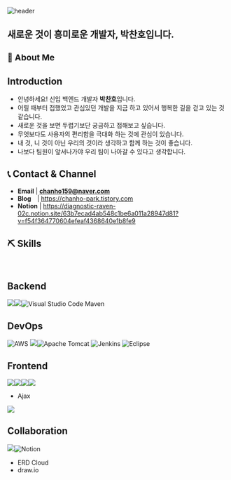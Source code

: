 ![header](https://capsule-render.vercel.app/api?type=waving&color=auto&height=300&section=header&text=Park%20ChanHo&fontSize=90&animation=fadeIn&fontAlignY=38&desc=funny%20coding!&descAlignY=51&descAlign=62)

 <h2> 새로운 것이 흥미로운 개발자, 박찬호입니다.</h2>

### **<h3>:raising_hand:  About Me </h3>**

## Introduction 
 - 안녕하세요! 신입 백엔드 개발자 **박찬호**입니다.
 - 어릴 때부터 접했었고 관심있던 개발을 지금 하고 있어서 행복한 길을 걷고 있는 것 같습니다.
 - 새로운 것을 보면 두렵기보단 궁금하고 접해보고 싶습니다.
 - 무엇보다도 사용자의 편리함을 극대화 하는 것에 관심이 있습니다.
 - 내 것, 니 것이 아닌 우리의 것이라 생각하고 함께 하는 것이 좋습니다.
 - 나보다 팀원이 앞서나가야 우리 팀이 나아갈 수 있다고 생각합니다.

## :telephone_receiver: Contact & Channel
- **Email** | **chanho159@naver.com**
- **Blog** |  https://chanho-park.tistory.com
- **Notion**  | https://diagnostic-raven-02c.notion.site/63b7ecad4ab548c1be6a011a28947d81?v=f54f364770604efeaf4368640e1b8fe9

<!--<a href="https://chanho-park.tistory.com/">
  <img src="https://play-lh.googleusercontent.com/HOwb9RHtv3AsCEyB-v1ni4z1TMgjqUJRP9FWFLNVsG-D8xoxxtfjGigzudTgSs0l8_g" width="50" height="50" alt="Chanho's Blog">
</a>-->


## :pick: Skills
<br>

## Backend
<img src="https://img.shields.io/badge/JAVA-007396?style=for-the-badge&logo=java&logoColor=white"><img src="https://img.shields.io/badge/spring-6DB33F?style=for-the-badge&logo=spring&logoColor=white">![Visual Studio Code](https://img.shields.io/badge/Visual%20Studio%20Code-0078d7.svg?style=for-the-badge&logo=visual-studio-code&logoColor=white)
Maven

## DevOps
![AWS](https://img.shields.io/badge/AWS-%23FF9900.svg?style=for-the-badge&logo=amazon-aws&logoColor=white)
<img src="https://img.shields.io/badge/oracle-F80000?style=for-the-badge&logo=oracle&logoColor=white">![Apache Tomcat](https://img.shields.io/badge/apache%20tomcat-%23F8DC75.svg?style=for-the-badge&logo=apache-tomcat&logoColor=black)
![Jenkins](https://img.shields.io/badge/jenkins-%232C5263.svg?style=for-the-badge&logo=jenkins&logoColor=white)
![Eclipse](https://img.shields.io/badge/Eclipse-FE7A16.svg?style=for-the-badge&logo=Eclipse&logoColor=white)

## Frontend
<img src="https://img.shields.io/badge/html5-E34F26?style=for-the-badge&logo=html5&logoColor=white"><img src="https://img.shields.io/badge/css-1572B6?style=for-the-badge&logo=css3&logoColor=white"><img src="https://img.shields.io/badge/javascript-F7DF1E?style=for-the-badge&logo=javascript&logoColor=black"><img src="https://img.shields.io/badge/bootstrap-7952B3?style=for-the-badge&logo=bootstrap&logoColor=white">
- Ajax
<img src="https://img.shields.io/badge/jquery-0769AD?style=for-the-badge&logo=jquery&logoColor=white">

## Collaboration
<img src="https://img.shields.io/badge/github-181717?style=for-the-badge&logo=github&logoColor=white">![Notion](https://img.shields.io/badge/Notion-%23000000.svg?style=for-the-badge&logo=notion&logoColor=white)
- ERD Cloud
- draw.io 



